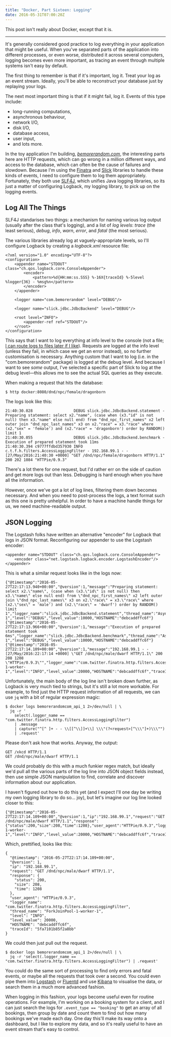 ```yaml
---
title: "Docker, Part Sixteen: Logging"
date: 2016-05-31T07:00:20Z
---
```


This post isn't really about Docker, except that it is.

---

It's generally considered good practice to log everything in your application that might be useful. When you've separated parts of the application into different processes, or even worse, distributed it across several computers, logging becomes even more important, as tracing an event through multiple systems isn't easy by default.

The first thing to remember is that if it's important, log it. Treat your log as an event stream. Ideally, you'll be able to reconstruct your database just by replaying your logs.

The next most important thing is that if it might fail, log it. Events of this type include:

  * long-running computations,
  * asynchronous behaviour,
  * network I/O,
  * disk I/O,
  * database access,
  * user input,
  * and lots more.

In the toy application I'm building, [*bemorerandom.com*][bemorerandom.com], the interesting parts here are HTTP requests, which can go wrong in a million different ways, and access to the database, which can often be the cause of failures and slowdown. Because I'm using the [Finatra][] and [Slick][] libraries to handle these kinds of events, I need to configure them to log them appropriately. Fortunately, they both use [SLF4J][], which unifies Java logging libraries, so its just a matter of configuring Logback, my logging library, to pick up on the logging events.

[bemorerandom.com]: https://github.com/SamirTalwar/bemorerandom.com

[Finatra]: https://twitter.github.io/finatra/
[Logback]: http://logback.qos.ch/
[SLF4J]: http://www.slf4j.org/
[Slick]: http://slick.lightbend.com/

## Log All The Things

SLF4J standarises two things: a mechanism for naming various log output (usually after the class that's logging), and a list of *log levels*: *trace* (the least serious), *debug*, *info*, *warn*, *error*, and *fatal* (the most serious).

The various libraries already log at vaguely-appropriate levels, so I'll configure Logback by creating a *logback.xml* resource file:

    <?xml version="1.0" encoding="UTF-8"?>
    <configuration>
        <appender name="STDOUT" class="ch.qos.logback.core.ConsoleAppender">
            <encoder>
                <pattern>%d{HH:mm:ss.SSS} %-16X{traceId} %-5level %logger{36} - %msg%n</pattern>
            </encoder>
        </appender>

        <logger name="com.bemorerandom" level="DEBUG"/>

        <logger name="slick.jdbc.JdbcBackend" level="DEBUG"/>

        <root level="INFO">
            <appender-ref ref="STDOUT"/>
        </root>
    </configuration>

This says that I want to log everything at info level to the console (not a file; [I can route logs to files later if I like][Docker, Part Thirteen: The Twelve-Factor App]). Requests are logged at the info level (unless they fail, in which case we get an error instead), so no further customisation is necessary. Anything custom that I want to log (i.e. in the "com.bemorerandom" package) is logged at the debug level. And because I want to see *some* output, I've selected a specific part of Slick to log at the debug level—this allows me to see the actual SQL queries as they execute.

[Docker, Part Thirteen: The Twelve-Factor App]: http://monospacedmonologues.com/post/141886562802/docker-part-thirteen-the-twelve-factor-app

When making a request that hits the database:

    $ http docker:8080/dnd/npc/female/dragonborn

The logs look like this:

    21:40:30.028                  DEBUG slick.jdbc.JdbcBackend.statement - Preparing statement: select x2."name", (case when (x3."id" is not null) then x3."name" else null end) from "dnd_npc_first_names" x2 left outer join "dnd_npc_last_names" x3 on x2."race" = x3."race" where (x2."sex" = 'female') and (x2."race" = 'dragonborn') order by RANDOM() limit 1
    21:40:30.055                  DEBUG slick.jdbc.JdbcBackend.benchmark - Execution of prepared statement took 11ms
    21:40:30.394 c9777ffdbd357930 INFO  c.t.f.h.filters.AccessLoggingFilter - 192.168.99.1 - - [27/May/2016:21:40:30 +0000] "GET /dnd/npc/female/dragonborn HTTP/1.1" 200 202 1084 "HTTPie/0.9.3"

There's a lot there for one request, but I'd rather err on the side of caution and get more logs out than less. Debugging is hard enough when you have all the information.

However, once we've got a lot of log lines, filtering them down becomes necessary. And when you need to post-process the logs, a text format such as this one is pretty unhelpful. In order to have a machine handle things for us, we need machine-readable output.

## JSON Logging

The Logstash folks have written an alternative "encoder" for Logback that logs in JSON format. Reconfiguring our appender to use the Logstash encoder:

    <appender name="STDOUT" class="ch.qos.logback.core.ConsoleAppender">
        <encoder class="net.logstash.logback.encoder.LogstashEncoder"/>
    </appender>

This is what a similar request looks like in the logs now:

    {"@timestamp":"2016-05-27T22:17:13.940+00:00","@version":1,"message":"Preparing statement: select x2.\"name\", (case when (x3.\"id\" is not null) then x3.\"name\" else null end) from \"dnd_npc_first_names\" x2 left outer join \"dnd_npc_last_names\" x3 on x2.\"race\" = x3.\"race\" where (x2.\"sex\" = 'male') and (x2.\"race\" = 'dwarf') order by RANDOM() limit 1","logger_name":"slick.jdbc.JdbcBackend.statement","thread_name":"AsyncExecutor.default-1","level":"DEBUG","level_value":10000,"HOSTNAME":"debcaddffc6f"}
    {"@timestamp":"2016-05-27T22:17:13.966+00:00","@version":1,"message":"Execution of prepared statement took 6ms","logger_name":"slick.jdbc.JdbcBackend.benchmark","thread_name":"AsyncExecutor.default-1","level":"DEBUG","level_value":10000,"HOSTNAME":"debcaddffc6f"}
    {"@timestamp":"2016-05-27T22:17:14.109+00:00","@version":1,"message":"192.168.99.1 - - [27/May/2016:22:17:14 +0000] \"GET /dnd/npc/male/dwarf HTTP/1.1\" 200 208 1208 \"HTTPie/0.9.3\"","logger_name":"com.twitter.finatra.http.filters.AccessLoggingFilter","thread_name":"ForkJoinPool-1-worker-1","level":"INFO","level_value":20000,"HOSTNAME":"debcaddffc6f","traceId":"5fa7101b85f2a8bb"}

Unfortunately, the main body of the log line isn't broken down further, as Logback is very much tied to strings, but it's still a lot more workable. For example, to find just the HTTP request information of all requests, we can use `jq` with a bit of regular expression magic:

    $ docker logs bemorerandomcom_api_1 2>/dev/null | \
      jq -r '
        select(.logger_name == "com.twitter.finatra.http.filters.AccessLoggingFilter")
        | .message
        | capture("^[^ ]+ - - \\[[^\\]]+\\] \\\"(?<request>[^\\\"]+)\\\"")
        | .request'

Please don't ask how that works. Anyway, the output:

    GET /xkcd HTTP/1.1
    GET /dnd/npc/male/dwarf HTTP/1.1

We could probably do this with a much funkier regex match, but ideally we'd pull all the various parts of the log line into JSON object fields instead, then use simple JSON manipulation to find, correlate and discover information about our application.

I haven't figured out how to do this yet (and I expect I'll one day be writing my own logging library to do so… joy), but let's imagine our log line looked closer to this:

    {"@timestamp":"2016-05-27T22:17:14.109+00:00","@version":1,"ip":"192.168.99.1","request":"GET /dnd/npc/male/dwarf HTTP/1.1","response":{"status":200,"size":208,"time":1208},"user_agent":"HTTPie/0.9.3","logger_name":"com.twitter.finatra.http.filters.AccessLoggingFilter","thread_name":"ForkJoinPool-1-worker-1","level":"INFO","level_value":20000,"HOSTNAME":"debcaddffc6f","traceId":"5fa7101b85f2a8bb"}

Which, prettified, looks like this:

    {
      "@timestamp": "2016-05-27T22:17:14.109+00:00",
      "@version": 1,
      "ip": "192.168.99.1",
      "request": "GET /dnd/npc/male/dwarf HTTP/1.1",
      "response": {
        "status": 200,
        "size": 208,
        "time": 1208
      },
      "user_agent": "HTTPie/0.9.3",
      "logger_name": "com.twitter.finatra.http.filters.AccessLoggingFilter",
      "thread_name": "ForkJoinPool-1-worker-1",
      "level": "INFO",
      "level_value": 20000,
      "HOSTNAME": "debcaddffc6f",
      "traceId": "5fa7101b85f2a8bb"
    }

We could then just pull out the request.

    $ docker logs bemorerandomcom_api_1 2>/dev/null | \
      jq -r 'select(.logger_name == "com.twitter.finatra.http.filters.AccessLoggingFilter") | .request'

You could do the same sort of processing to find only errors and fatal events, or maybe all the requests that took over a second. You could even pipe them into [Logstash][] or [Fluentd][] and use [Kibana][] to visualise the data, or search them in a much more advanced fashion.

[Fluentd]: http://www.fluentd.org/
[Kibana]: https://www.elastic.co/products/kibana
[Logstash]: https://www.elastic.co/products/logstash

When logging in this fashion, your logs become useful even for routine operations. For example, I'm working on a booking system for a client, and I can just search the logs for `.event_type == "booking"` to get an array of all bookings, then group by date and count them to find out how many bookings we've made each day. One day this'll make its way onto a dashboard, but I like to explore my data, and so it's really useful to have an event stream that's easy to control.
